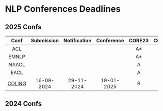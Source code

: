 # NLP Conferences Deadlines

## 2025 Confs

|  Conf  | Submission    |   Notification  |   Conference  | CORE23 | CCF22 |
| :---:  |    :----:     |     :---:       |     :---:     | :---:  | :---: |
|  ACL   |               |                 |               |   A*   |   A   |
|  EMNLP |               |                 |               |   A*   |   B   |
|  NAACL |               |                 |               |   A    |   B   |
|  EACL  |               |                 |               |   A    |   -  |
| [COLING](https://coling2025.org/) | 16-09-2024 | 29-11-2024 | 19-01-2025 |  B  | B |

## 2024 Confs


<!--stackedit_data:
eyJoaXN0b3J5IjpbLTc0MzY5NzYwNSwzNTI3Mjc3NTYsODY0OT
I1OTAxLC0xODU4MTc5OTkyLDIwNzg3Njg4MTQsLTcxNTY3Mjg1
MiwxMDg5NDQ5NDIyXX0=
-->